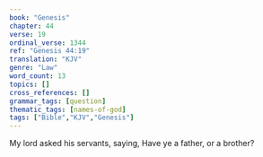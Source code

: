 ```yaml
---
book: "Genesis"
chapter: 44
verse: 19
ordinal_verse: 1344
ref: "Genesis 44:19"
translation: "KJV"
genre: "Law"
word_count: 13
topics: []
cross_references: []
grammar_tags: [question]
thematic_tags: [names-of-god]
tags: ["Bible","KJV","Genesis"]
---
```

My lord asked his servants, saying, Have ye a father, or a brother?
